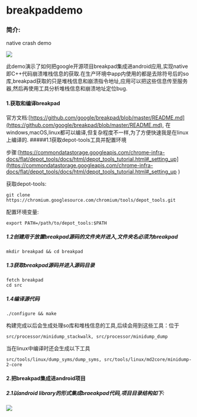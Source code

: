 # breakpaddemo

### 简介:
 native crash demo

![](https://i.ibb.co/wYWDbQF/20200707114418.png)

此demo演示了如何把google开源项目breakpad集成进android应用,实现native即C++代码崩溃堆栈信息的获取.在生产环境中app内使用的都是去除符号后的so库,breakpad获取的只是堆栈信息和崩溃指令地址,应用可以把这些信息传至服务器,然后再使用工具分析堆栈信息和崩溃地址定位bug.

#### 1.获取和编译breakpad

官方文档:[https://github.com/google/breakpad/blob/master/README.md](https://github.com/google/breakpad/blob/master/README.md),
在windows,macOS,linux都可以编译,但复杂程度不一样,为了方便快速我是在linux上编译的.
#####1.1获取depot-tools工具并配置环境

步骤:[https://commondatastorage.googleapis.com/chrome-infra-docs/flat/depot_tools/docs/html/depot_tools_tutorial.html#_setting_up](https://commondatastorage.googleapis.com/chrome-infra-docs/flat/depot_tools/docs/html/depot_tools_tutorial.html#_setting_up )


获取depot-tools:

    git clone https://chromium.googlesource.com/chromium/tools/depot_tools.git

配置环境变量:

    export PATH=/path/to/depot_tools:$PATH
##### 1.2创建用于放置breakpad源码的文件夹并进入,文件夹名必须为breakpad
    mkdir breakpad && cd breakpad
##### 1.3获取breakpad源码并进入源码目录
    
    fetch breakpad  
    cd src
   
##### 1.4编译源代码
    ./configure && make
    
   构建完成以后会生成处理so库和堆栈信息的工具,后续会用到这些工具：位于 

    src/processor/minidump_stackwalk, src/processor/minidump_dump
   
   当在linux中编译时还会生成以下工具

    src/tools/linux/dump_syms/dump_syms, src/tools/linux/md2core/minidump-2-core

#### 2.把breakpad集成进android项目

##### 2.1以android library的形式集成braeakpad代码,项目目录结构如下:

![](https://i.ibb.co/NZ3qnM2/20200707155143.png)


